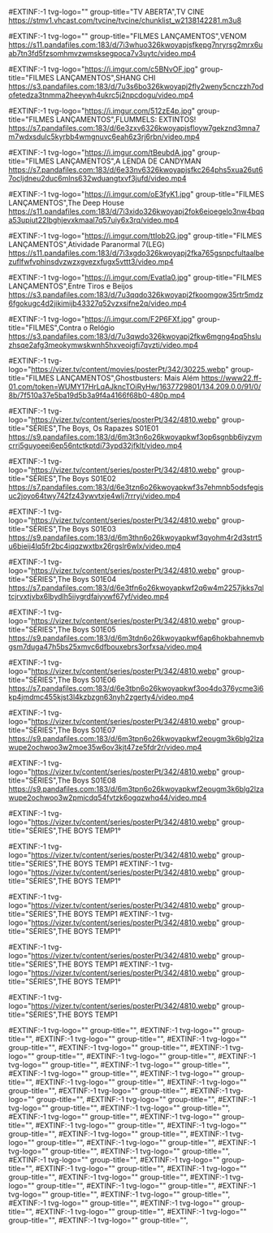 #EXTINF:-1 tvg-logo="" group-title="TV ABERTA",TV CINE
https://stmv1.vhcast.com/tvcine/tvcine/chunklist_w2138142281.m3u8

#EXTINF:-1 tvg-logo="" group-title="FILMES LANÇAMENTOS",VENOM
https://s11.pandafiles.com:183/d/7i3whuo326kwoyapjsfkepg7nryrsg2mrx6uab7tn3fd5fzsomhmvzwmsksegpoca7v3uytc/video.mp4

#EXTINF:-1 tvg-logo="https://i.imgur.com/c5BNvOF.jpg" group-title="FILMES LANÇAMENTOS",SHANG CHI
https://s3.pandafiles.com:183/d/7u3s6bo326kwoyapj2fly2weny5cnczzh7odofetedza3tnmma2heeywh4ukrc5j2npcdogu/video.mp4

#EXTINF:-1 tvg-logo="https://i.imgur.com/512zE4p.jpg" group-title="FILMES LANÇAMENTOS",FLUMMELS: EXTINTOS!
https://s7.pandafiles.com:183/d/6e3zxv6326kwoyapjsfloyw7gekznd3mna7m7wdxsdulc5kyrbb4wmgnuvc6eah6z3rj6rbn/video.mp4

#EXTINF:-1 tvg-logo="https://i.imgur.com/tBeubdA.jpg" group-title="FILMES LANÇAMENTOS",A LENDA DE CANDYMAN
https://s7.pandafiles.com:183/d/6e33nv6326kwoyapjsfkc264phs5xua26ut67ocljdneu2duc6mlns632wduangtxvf3jufd/video.mp4

#EXTINF:-1 tvg-logo="https://i.imgur.com/oE3fyK1.jpg" group-title="FILMES LANÇAMENTOS",The Deep House
https://s11.pandafiles.com:183/d/7i3xido326kwoyapj2fok6eioegelo3nw4bqqa53upiut22lbghjevxkmaal7q57uiy6x3rq/video.mp4

#EXTINF:-1 tvg-logo="https://i.imgur.com/ttIob2G.jpg" group-title="FILMES LANÇAMENTOS",Atividade Paranormal 7(LEG)
https://s11.pandafiles.com:183/d/7i3xgdo326kwoyapj2fka765gsnpcfultaalbezuflfwfvphinsdvzwzxgvezxfugx5vttt3/video.mp4

#EXTINF:-1 tvg-logo="https://i.imgur.com/EvatIa0.jpg" group-title="FILMES LANÇAMENTOS",Entre Tiros e Beijos
https://s3.pandafiles.com:183/d/7u3qqdo326kwoyapj2fkoomgow35rtr5mdz6fgokugc4d2jikimijb43327q52vzxsifne2q/video.mp4

#EXTINF:-1 tvg-logo="https://i.imgur.com/F2P6FXf.jpg" group-title="FILMES",Contra o Relógio
https://s3.pandafiles.com:183/d/7u3qwdo326kwoyapj2fkw6mgng4pq5hsluzhsqe2afg3meokymwskwnh5hxveoigfi7qvzti/video.mp4

#EXTINF:-1 tvg-logo="https://vizer.tv/content/movies/posterPt/342/30225.webp" group-title="FILMES LANÇAMENTOS",Ghostbusters: Mais Além
https://www22.ff-01.com/token=WUMY17HrLqAJkncTOiRyHw/1637729801/134.209.0.0/91/0/8b/7f510a37e5ba19d5b3a9f4a4166f68b0-480p.mp4

#EXTINF:-1 tvg-logo="https://vizer.tv/content/series/posterPt/342/4810.webp" group-title="SÉRIES",The Boys, Os Rapazes S01E01
https://s9.pandafiles.com:183/d/6m3t3n6o26kwoyapkwf3op6sgnbb6iyzymcrri5guyoeei6ep56ntctkptdi73ypd32jfklt/video.mp4

#EXTINF:-1 tvg-logo="https://vizer.tv/content/series/posterPt/342/4810.webp" group-title="SÉRIES",The Boys S01E02
https://s7.pandafiles.com:183/d/6e3tzn6o26kwoyapkwf3s7ehmnb5odsfegisuc2joyo64twy742fz43ywvtxje4wlj7rrryj/video.mp4

#EXTINF:-1 tvg-logo="https://vizer.tv/content/series/posterPt/342/4810.webp" group-title="SÉRIES",The Boys S01E03
https://s9.pandafiles.com:183/d/6m3thn6o26kwoyapkwf3qyohm4r2d3strt5u6bieij4lq5fr2bc4iqqzwxtbx26rgslr6wlx/video.mp4

#EXTINF:-1 tvg-logo="https://vizer.tv/content/series/posterPt/342/4810.webp" group-title="SÉRIES",The Boys S01E04
https://s7.pandafiles.com:183/d/6e3tfn6o26kwoyapkwf2q6w4m2257jkks7qltcjrvxtjvbx6lbydlh5iiygrdfaiyvwf67yf/video.mp4

#EXTINF:-1 tvg-logo="https://vizer.tv/content/series/posterPt/342/4810.webp" group-title="SÉRIES",The Boys S01E05
https://s9.pandafiles.com:183/d/6m3tdn6o26kwoyapkwf6ap6hokbahnemvbgsm7duga47h5bs25xmvc6dfbouxebrs3orfxsa/video.mp4

#EXTINF:-1 tvg-logo="https://vizer.tv/content/series/posterPt/342/4810.webp" group-title="SÉRIES",The Boys S01E06
https://s7.pandafiles.com:183/d/6e3tbn6o26kwoyapkwf3oo4do376ycme3i6kp4jmdmc455kjst3l4kzbzgn63nyh2zgerty4/video.mp4

#EXTINF:-1 tvg-logo="https://vizer.tv/content/series/posterPt/342/4810.webp" group-title="SÉRIES",The Boys S01E07
https://s9.pandafiles.com:183/d/6m3tpn6o26kwoyapkwf2eougm3k6blg2lzawupe2ochwoo3w2moe35w6ov3kjt47ze5fdr2r/video.mp4

#EXTINF:-1 tvg-logo="https://vizer.tv/content/series/posterPt/342/4810.webp" group-title="SÉRIES",The Boys S01E08
https://s9.pandafiles.com:183/d/6m3tpn6o26kwoyapkwf2eougm3k6blg2lzawupe2ochwoo3w2pmicdq54fvtzk6ogqzwhq44/video.mp4

#EXTINF:-1 tvg-logo="https://vizer.tv/content/series/posterPt/342/4810.webp" group-title="SÉRIES",THE BOYS TEMP1°

#EXTINF:-1 tvg-logo="https://vizer.tv/content/series/posterPt/342/4810.webp" group-title="SÉRIES",THE BOYS TEMP1
#EXTINF:-1 tvg-logo="https://vizer.tv/content/series/posterPt/342/4810.webp" group-title="SÉRIES",THE BOYS TEMP1°

#EXTINF:-1 tvg-logo="https://vizer.tv/content/series/posterPt/342/4810.webp" group-title="SÉRIES",THE BOYS TEMP1
#EXTINF:-1 tvg-logo="https://vizer.tv/content/series/posterPt/342/4810.webp" group-title="SÉRIES",THE BOYS TEMP1°

#EXTINF:-1 tvg-logo="https://vizer.tv/content/series/posterPt/342/4810.webp" group-title="SÉRIES",THE BOYS TEMP1
#EXTINF:-1 tvg-logo="https://vizer.tv/content/series/posterPt/342/4810.webp" group-title="SÉRIES",THE BOYS TEMP1°

#EXTINF:-1 tvg-logo="https://vizer.tv/content/series/posterPt/342/4810.webp" group-title="SÉRIES",THE BOYS TEMP1

#EXTINF:-1 tvg-logo="" group-title="",
#EXTINF:-1 tvg-logo="" group-title="",
#EXTINF:-1 tvg-logo="" group-title="",
#EXTINF:-1 tvg-logo="" group-title="",
#EXTINF:-1 tvg-logo="" group-title="",
#EXTINF:-1 tvg-logo="" group-title="",
#EXTINF:-1 tvg-logo="" group-title="",
#EXTINF:-1 tvg-logo="" group-title="",
#EXTINF:-1 tvg-logo="" group-title="",
#EXTINF:-1 tvg-logo="" group-title="",
#EXTINF:-1 tvg-logo="" group-title="",
#EXTINF:-1 tvg-logo="" group-title="",
#EXTINF:-1 tvg-logo="" group-title="",
#EXTINF:-1 tvg-logo="" group-title="",
#EXTINF:-1 tvg-logo="" group-title="",
#EXTINF:-1 tvg-logo="" group-title="",
#EXTINF:-1 tvg-logo="" group-title="",
#EXTINF:-1 tvg-logo="" group-title="",
#EXTINF:-1 tvg-logo="" group-title="",
#EXTINF:-1 tvg-logo="" group-title="",
#EXTINF:-1 tvg-logo="" group-title="",
#EXTINF:-1 tvg-logo="" group-title="",
#EXTINF:-1 tvg-logo="" group-title="",
#EXTINF:-1 tvg-logo="" group-title="",
#EXTINF:-1 tvg-logo="" group-title="",
#EXTINF:-1 tvg-logo="" group-title="",
#EXTINF:-1 tvg-logo="" group-title="",
#EXTINF:-1 tvg-logo="" group-title="",
#EXTINF:-1 tvg-logo="" group-title="",
#EXTINF:-1 tvg-logo="" group-title="",
#EXTINF:-1 tvg-logo="" group-title="",
#EXTINF:-1 tvg-logo="" group-title="",
#EXTINF:-1 tvg-logo="" group-title="",
#EXTINF:-1 tvg-logo="" group-title="",
#EXTINF:-1 tvg-logo="" group-title="",
#EXTINF:-1 tvg-logo="" group-title="",
#EXTINF:-1 tvg-logo="" group-title="",
#EXTINF:-1 tvg-logo="" group-title="",
#EXTINF:-1 tvg-logo="" group-title="",
#EXTINF:-1 tvg-logo="" group-title="",
#EXTINF:-1 tvg-logo="" group-title="",











